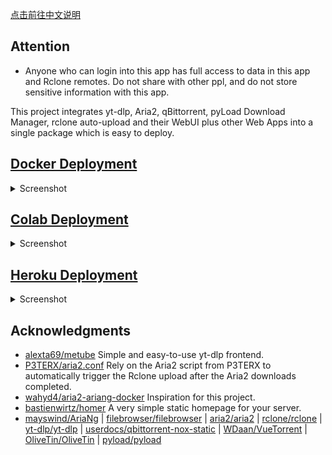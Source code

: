[点击前往中文说明](README_chs.md)

## Attention
 - Anyone who can login into this app has full access to data in this app and Rclone remotes. Do not share with other ppl, and do not store sensitive information with this app.

This project integrates yt-dlp, Aria2, qBittorrent, pyLoad Download Manager, rclone auto-upload and their WebUI plus other Web Apps into a single package which is easy to deploy.

## [Docker Deployment](docs/README_docker.md)

<details>
<summary>Screenshot</summary>

![avatar](screenshots/docker.jpeg)

</details>


## [Colab Deployment](docs/README_colab.md)

<details>
<summary>Screenshot</summary>

![avatar](screenshots/colab.jpeg)

</details>

## [Heroku Deployment](docs/README_heroku.md)

<details>
<summary>Screenshot</summary>

![avatar](screenshots/heroku.jpeg)

</details>

## Acknowledgments

- [alexta69/metube](https://github.com/alexta69/metube) Simple and easy-to-use yt-dlp frontend.
- [P3TERX/aria2.conf](https://github.com/P3TERX/aria2.conf)  Rely on the Aria2 script from P3TERX to automatically trigger the Rclone upload after the Aria2 downloads completed.
- [wahyd4/aria2-ariang-docker](https://github.com/wahyd4/aria2-ariang-docker)  Inspiration for this project.
- [bastienwirtz/homer](https://github.com/bastienwirtz/homer)  A very simple static homepage for your server.
- [mayswind/AriaNg](https://github.com/mayswind/AriaNg) | [filebrowser/filebrowser](https://github.com/filebrowser/filebrowser) | [aria2/aria2](https://github.com/aria2/aria2) | [rclone/rclone](https://github.com/rclone/rclone) | [yt-dlp/yt-dlp](https://github.com/yt-dlp/yt-dlp) | [userdocs/qbittorrent-nox-static](https://github.com/userdocs/qbittorrent-nox-static) | [WDaan/VueTorrent](https://github.com/WDaan/VueTorrent) | [OliveTin/OliveTin](https://github.com/OliveTin/OliveTin) | [pyload/pyload](https://github.com/pyload/pyload)